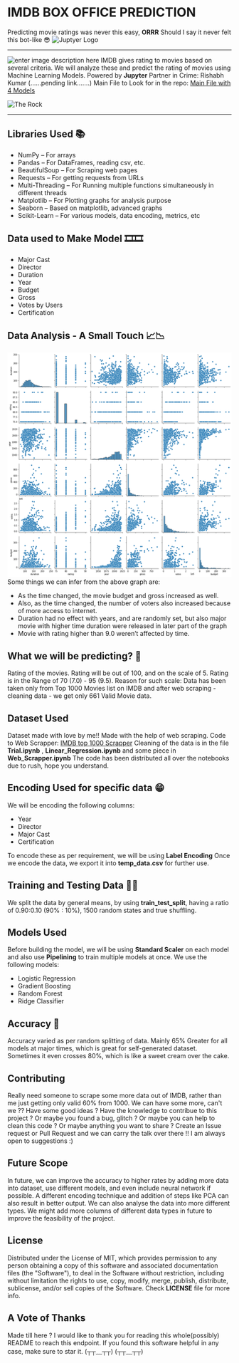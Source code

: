 ﻿# IMDB BOX OFFICE PREDICTION

Predicting movie ratings was never this easy,
**ORRR** 
Should I say it never felt this bot-like 😎
![Juptyer Logo](https://miro.medium.com/max/1400/1*wOHyKy6fl3ltcBMNpCvC6Q.png)

--------------

![enter image description here](https://img.shields.io/badge/license-MIT-green)
IMDB gives rating to movies based on several criteria. We will analyze these and predict the rating of movies using Machine Learning Models.
Powered by **Jupyter**
Partner in Crime: Rishabh Kumar (......pending link.......)
Main File to Look for in the repo: [Main File with 4 Models](MainFile_4-Models.ipynb)

![The Rock](https://media.tenor.com/TPXMriXwLD4AAAAM/lets-go-the-rock.gif)

---------------
## Libraries Used 📚

 - NumPy – For arrays 
 -  Pandas – For DataFrames, reading csv, etc. 
 -  BeautifulSoup – For Scraping web pages 
 -  Requests – For getting requests from URLs 
 -  Multi-Threading – For Running multiple functions simultaneously in different threads 
 -  Matplotlib – For Plotting graphs for analysis purpose 
 -  Seaborn – Based on matplotlib, advanced graphs 
 -  Scikit-Learn – For various models, data encoding, metrics, etc

## Data used to Make Model 🎞️🎞️

 - Major Cast
 - Director
 - Duration
 - Year
 - Budget
 - Gross
 - Votes by Users
 - Certification

## Data Analysis - A Small Touch 📈📉

![Analysed Data](output.png)
Some things we can infer from the above graph are:

 - As the time changed, the movie budget and gross increased as well. 
 -  Also, as the time changed, the number of voters also increased because of more access to internet. 
 -  Duration had no effect with years, and are randomly set, but also major movie with higher time duration were released in later part of the graph 
 -  Movie with rating higher than 9.0 weren’t affected by time.

## What we will be predicting?  🤑

Rating of the movies.
Rating will be out of 100, and on the scale of 5.
Rating is in the Range of 70 (7.0) - 95 (9.5).
Reason for such scale: Data has been taken only from Top 1000 Movies list on IMDB and after web scraping - cleaning data - we get only 661 Valid Movie data. 

## Dataset Used

Dataset made with love by me!!
Made with the help of web scraping.
Code to Web Scrapper: [IMDB top 1000 Scrapper](https://github.com/Gurneet1928/imdb_top1000_scrapper)
Cleaning of the data is in the file **Trial.ipynb** , **Linear_Regression.ipynb** and some piece in **Web_Scrapper.ipynb**
The code has been distributed all over the notebooks due to rush, hope you understand.

## Encoding Used for specific data  😁

We will be encoding the following columns:

 - Year
 - Director
 - Major Cast
 - Certification

To encode these as per requirement, we will be using **Label Encoding**
Once we encode the data, we export it into **temp_data.csv** for further use. 

## Training and Testing Data 👟👟

We split the data by general means, by using **train_test_split**, having a ratio of 0.90:0.10 (90% : 10%), 1500 random states and true shuffling.



## Models Used 

Before building the model, we will be using **Standard Scaler** on each model and also use **Pipelining** to train multiple models at once.
We use the following models:

 - Logistic Regression
 - Gradient Boosting 
 - Random Forest
 - Ridge Classifier

## Accuracy  🎯

Accuracy varied as per random splitting of data. Mainly 65% Greater for all models at major times, which is great for self-generated dataset. Sometimes it even crosses 80%, which is like a sweet cream over the cake. 

## Contributing

Really need someone to scrape some more data out of IMDB, rather than me just getting only valid 60% from 1000. We can have some more, can't we ??
Have some good ideas ? Have the knowledge to contribue to this project ? Or maybe you found a bug, glitch ? Or maybe you can help to clean this code ? Or maybe anything you want to share ? Create an Issue request or Pull Request and we can carry the talk over there !! I am always open to suggestions :)

## Future Scope

In future, we can improve the accuracy to higher rates by adding more data into dataset, use different models, and even include neural network if possible. A different encoding technique and addition of steps like PCA can also result in better output. We can also analyse the data into more different types. We might add more columns of different data types in future to improve the feasibility of the project.

## License

Distributed under the License of MIT, which provides permission to any person obtaining a copy of this software and associated documentation files (the "Software"), to deal in the Software without restriction, including without limitation the rights to use, copy, modify, merge, publish, distribute, sublicense, and/or sell copies of the Software. Check **LICENSE** file for more info.

## A Vote of Thanks

Made till here ? I would like to thank you for reading this whole(possibly) README to reach this endpoint. If you found this software helpful in any case, make sure to star it. 
(┬┬﹏┬┬)
(┬┬﹏┬┬)
